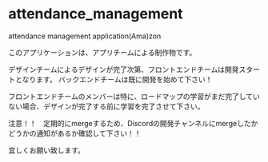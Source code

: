 # attendance_management
attendance management application(Ama)zon

このアプリケーションは、アプリチームによる制作物です。

デザインチームによるデザインが完了次第、フロントエンドチームは開発スタートとなります。
バックエンドチームは既に開発を始めて下さい！

フロントエンドチームのメンバーは特に、ロードマップの学習がまだ完了していない場合、デザインが完了する前に学習を完了させて下さい。

注意！！　定期的にmergeするため、Discordの開発チャンネルにmergeしたかどうかの通知があるか確認して下さい！！


宜しくお願い致します。
